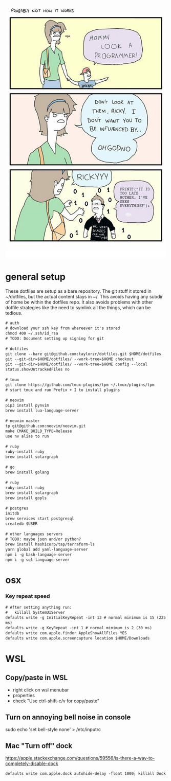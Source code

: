 ![life](life.png)
# general setup

These dotfiles are setup as a bare repository. The git stuff it stored in ~/dotfiles, but the actual
content stays in ~/. This avoids having any subdir of home be within the dotfiles repo. It also
avoids problems with other dotfile strategies like the need to symlink all the things, which can be
tedious.

```
# auth
# download your ssh key from whereever it's stored
chmod 400 ~/.ssh/id_rsa
# TODO: Document setting up signing for git

# dotfiles
git clone --bare git@github.com:taylorzr/dotfiles.git $HOME/dotfiles
git --git-dir=$HOME/dotfiles/ --work-tree=$HOME checkout
git --git-dir=$HOME/dotfiles/ --work-tree=$HOME config --local status.showUntrackedFiles no

# tmux
git clone https://github.com/tmux-plugins/tpm ~/.tmux/plugins/tpm
# start tmux and run Prefix + I to install plugins

# neovim
pip3 install pynvim
brew install lua-language-server

# neovim master
tp git@github.com:neovim/neovim.git
make CMAKE_BUILD_TYPE=Release
use nv alias to run

# ruby
ruby-install ruby
brew install solargraph

# go
brew install golang

# ruby
ruby-install ruby
brew install solargraph
brew install gopls

# postgres
initdb
brew services start postgresql
createdb $USER

# other languages servers
# TODO: maybe json and/or python?
brew install hashicorp/tap/terraform-ls
yarn global add yaml-language-server
npm i -g bash-language-server
npm i -g sql-language-server
```

# osx

### Key repeat speed
```
# After setting anything run:
#   killall SystemUIServer
defaults write -g InitialKeyRepeat -int 13 # normal minimum is 15 (225 ms)
defaults write -g KeyRepeat -int 1 # normal minimum is 2 (30 ms)
defaults write com.apple.finder AppleShowAllFiles YES
defaults write com.apple.screencapture location $HOME/Downloads
```

# WSL

## Copy/paste in WSL
- right click on wsl menubar
- properties
- check "Use ctrl-shift-c/v for copy/paste"

## Turn on annoying bell noise in console
sudo echo 'set bell-style none' > /etc/inputrc

## Mac "Turn off" dock
https://apple.stackexchange.com/questions/59556/is-there-a-way-to-completely-disable-dock
```
defaults write com.apple.dock autohide-delay -float 1000; killall Dock
```

